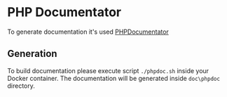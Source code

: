 PHP Documentator
================
To generate documentation it's used [PHPDocumentator](https://phpdoc.org/)

Generation
----------
To build documentation please execute script `./phpdoc.sh` inside your Docker container.
The documentation will be generated inside `doc\phpdoc` directory.
